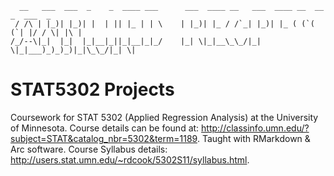 ```
  __   ___  ___  _    _  ____ ___      ___  ____ __   ___  ____ __  __  _  ___  _     
 / /\ | |_)| |_)| |  | || |_ | | \    | |_)| |_ / /`_| |_)| |_ ( (`( (`| |/ / \| |\ | 
/_/--\|_|  |_|  |_|__|_||_|__|_|_/    |_| \|_|__\_\_/|_| \|_|___)_)_)_)|_|\_\_/|_| \| 

```

# STAT5302 Projects

Coursework for STAT 5302 (Applied Regression Analysis) at the University of Minnesota. Course details can be found at: http://classinfo.umn.edu/?subject=STAT&catalog_nbr=5302&term=1189. Taught with RMarkdown & Arc software. Course Syllabus details: http://users.stat.umn.edu/~rdcook/5302S11/syllabus.html.
